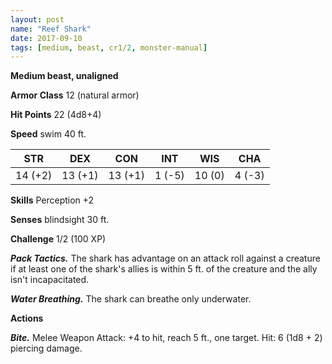 ```yaml
---
layout: post
name: "Reef Shark"
date: 2017-09-10
tags: [medium, beast, cr1/2, monster-manual]
---
```


**Medium beast, unaligned**

**Armor Class** 12 (natural armor)

**Hit Points** 22 (4d8+4)

**Speed** swim 40 ft.

|   STR   |   DEX   |   CON   |   INT   |   WIS   |   CHA   |
|:-----:|:-----:|:-----:|:-----:|:-----:|:-----:|
| 14 (+2) | 13 (+1) | 13 (+1) | 1 (-5) | 10 (0) | 4 (-3) |

**Skills** Perception +2

**Senses** blindsight 30 ft.

**Challenge** 1/2 (100 XP)

***Pack Tactics.*** The shark has advantage on an attack roll against a creature if at least one of the shark's allies is within 5 ft. of the creature and the ally isn't incapacitated.

***Water Breathing.*** The shark can breathe only underwater.

**Actions**

***Bite.*** Melee Weapon Attack: +4 to hit, reach 5 ft., one target. Hit: 6 (1d8 + 2) piercing damage.


